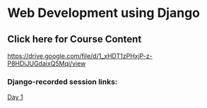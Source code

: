 # Web Development using Django

## Click here for Course Content 

https://drive.google.com/file/d/1_xHDT1zPHxjP-z-P8HDiJUGdaixQ5Mqi/view

### Django-recorded session links:

[Day 1](https://transcripts.gotomeeting.com/#/s/20517e4815726748ec5977f6164b6bad7da1ea0c53bec61847e896c87f10cf47)





